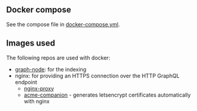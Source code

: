 ﻿## Docker compose
See the compose file in [docker-compose.yml](./docker-compose.yml).

## Images used
The following repos are used with docker:

- [graph-node](https://github.com/graphprotocol/graph-node): for the indexing
- nginx: for providing an HTTPS connection over the HTTP GraphQL endpoint
  - [nginx-proxy](https://github.com/nginx-proxy/nginx-proxy)
  - [acme-companion](https://github.com/nginx-proxy/acme-companion) - generates letsencrypt certificates automatically with nginx